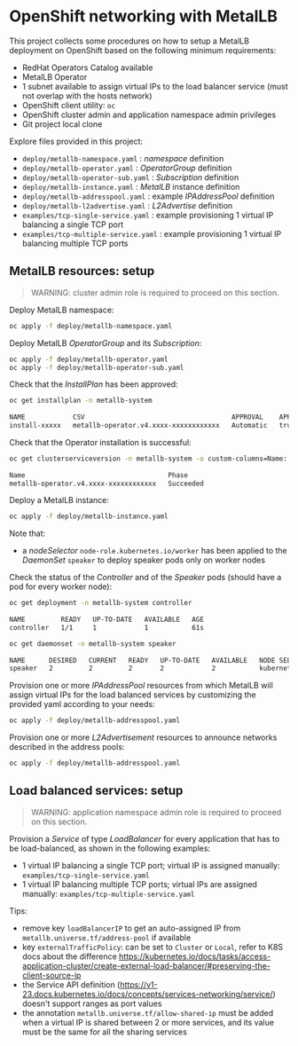# OpenShift networking with MetalLB

This project collects some procedures on how to setup a MetalLB deployment on OpenShift based on the following minimum requirements:

* RedHat Operators Catalog available
* MetalLB Operator
* 1 subnet available to assign virtual IPs to the load balancer service (must not overlap with the hosts network)
* OpenShift client utility: ```oc```
* OpenShift cluster admin and application namespace admin privileges
* Git project local clone

Explore files provided in this project:

* ```deploy/metallb-namespace.yaml``` : _namespace_ definition
* ```deploy/metallb-operator.yaml``` : _OperatorGroup_ definition
* ```deploy/metallb-operator-sub.yaml``` : _Subscription_ definition
* ```deploy/metallb-instance.yaml``` : _MetalLB_ instance definition
* ```deploy/metallb-addresspool.yaml``` : example _IPAddressPool_ definition
* ```deploy/metallb-l2advertise.yaml``` : _L2Advertise_ definition
* ```examples/tcp-single-service.yaml``` : example provisioning 1 virtual IP balancing a single TCP port
* ```examples/tcp-multiple-service.yaml``` : example provisioning 1 virtual IP balancing multiple TCP ports

## MetalLB resources: setup

> WARNING: cluster admin role is required to proceed on this section.

Deploy MetalLB namespace:

```bash
oc apply -f deploy/metallb-namespace.yaml
```

Deploy MetalLB _OperatorGroup_ and its _Subscription_:

```bash
oc apply -f deploy/metallb-operator.yaml
oc apply -f deploy/metallb-operator-sub.yaml
```

Check that the _InstallPlan_ has been approved:

```bash
oc get installplan -n metallb-system
 
NAME            CSV                                     APPROVAL    APPROVED
install-xxxxx   metallb-operator.v4.xxxx-xxxxxxxxxxxx   Automatic   true
```

Check that the Operator installation is successful:

```bash
oc get clusterserviceversion -n metallb-system -o custom-columns=Name:.metadata.name,Phase:.status.phase
 
Name                                    Phase
metallb-operator.v4.xxxx-xxxxxxxxxxxx   Succeeded
```

Deploy a MetalLB instance:

```bash
oc apply -f deploy/metallb-instance.yaml
```

Note that:

* a _nodeSelector_ ```node-role.kubernetes.io/worker``` has been applied to the _DaemonSet_ ```speaker``` to deploy speaker pods only on worker nodes

Check the status of the _Controller_ and of the _Speaker_ pods (should have a pod for every worker node):

```bash
oc get deployment -n metallb-system controller
 
NAME         READY   UP-TO-DATE   AVAILABLE   AGE
controller   1/1     1            1           61s
```

```bash
oc get daemonset -n metallb-system speaker
 
NAME      DESIRED   CURRENT   READY   UP-TO-DATE   AVAILABLE   NODE SELECTOR                                            AGE
speaker   2         2         2       2            2           kubernetes.io/os=linux,node-role.kubernetes.io/worker=   2m41s
```

Provision one or more _IPAddressPool_ resources from which MetalLB will assign virtual IPs for the load balanced services by customizing the provided yaml according to your needs:

```bash
oc apply -f deploy/metallb-addresspool.yaml
```

Provision one or more _L2Advertisement_ resources to announce networks described in the address pools:

```bash
oc apply -f deploy/metallb-addresspool.yaml
```

## Load balanced services: setup

> WARNING: application namespace admin role is required to proceed on this section.

Provision a _Service_ of type _LoadBalancer_ for every application that has to be load-balanced, as shown in the following examples:

* 1 virtual IP balancing a single TCP port; virtual IP is assigned manually: ```examples/tcp-single-service.yaml```
* 1 virtual IP balancing multiple TCP ports; virtual IPs are assigned manually: ```examples/tcp-multiple-service.yaml```

Tips:

* remove key ```loadBalancerIP``` to get an auto-assigned IP from ```metallb.universe.tf/address-pool``` if available
* key ```externalTrafficPolicy```: can be set to ```Cluster``` or ```Local```, refer to K8S docs about the difference <https://kubernetes.io/docs/tasks/access-application-cluster/create-external-load-balancer/#preserving-the-client-source-ip>
* the Service API definition (<https://v1-23.docs.kubernetes.io/docs/concepts/services-networking/service/>) doesn't support ranges as port values 
* the annotation ```metallb.universe.tf/allow-shared-ip``` must be added when a virtual IP is shared between 2 or more services, and its value must be the same for all the sharing services

